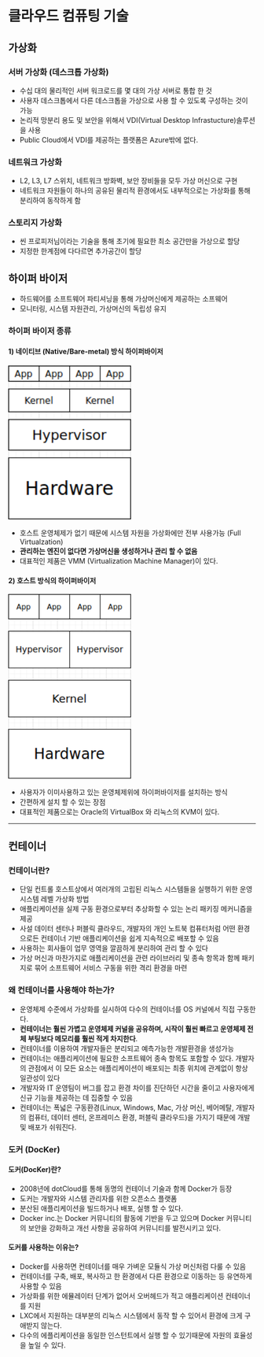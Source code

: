 # 클라우드 컴퓨팅 기술

## 가상화
 ### 서버 가상화 (데스크톱 가상화)
  + 수십 대의 물리적인 서버 워크로드를 몇 대의 가상 서버로 통합 한 것
  + 사용자 데스크톱에서 다른 데스크톱을 가상으로 사용 할 수 있도록 구성하는 것이 가능
  + 논리적 망분리 용도 및 보안을 위해서 VDI(Virtual Desktop Infrastucture)솔루션을 사용
  + Public Cloud에서 VDI를 제공하는 플랫폼은 Azure밖에 없다.
  
 ### 네트워크 가상화
  + L2, L3, L7 스위치, 네트워크 방화벽, 보안 장비들을 모두 가상 머신으로 구현
  + 네트워크 자원들이 하나의 공유된 물리적 환경에서도 내부적으로는 가상화를 통해 분리하여 동작하게 함
 
 ### 스토리지 가상화
  + 씬 프로피저님이라는 기술을 통해 초기에 필요한 최소 공간만을 가상으로 할당
  + 지정한 한계점에 다다르면 추가공간이 할당

## 하이퍼 바이저
 + 하드웨어를 소프트웨어 파티셔닝을 통해 가상머신에게 제공하는 소프웨어
 + 모니터링, 시스템 자원관리, 가상머신의 독립성 유지
 
 ### 하이퍼 바이저 종류
  #### 1) 네이티브 (Native/Bare-metal) 방식 하이퍼바이저
   <img src="https://github.com/hyunseungbin9408/CCCR_experience/blob/master/png/native%20or%20bare-metal%20virtualization_model.png" alt="drawing" width="250"/>
   
   + 호스트 운영체제가 없기 때문에 시스템 자원을 가상화에만 전부 사용가능 (Full Virtualzation)
   + **관리하는 엔진이 없다면 가상머신을 생성하거나 관리 할 수 없음**
   + 대표적인 제품은 VMM (Virtualization Machine Manager)이 있다.
   
  #### 2) 호스트 방식의 하이퍼바이저
   <img src="https://github.com/hyunseungbin9408/CCCR_experience/blob/master/png/Host_Virtualization_model.png" alt="drawing" width="250"/>
   
   + 사용자가 이미사용하고 있는 운영체제위에 하이퍼바이저를 설치하는 방식
   + 간편하게 설치 할 수 있는 장점
   + 대표적인 제품으로는 Oracle의 VirtualBox 와 리눅스의 KVM이 있다.
   
   
***
   
## 컨테이너
 ### 컨테이너란?
  + 단일 컨트롤 호스트상에서 여러개의 고립된 리눅스 시스템들을 실행하기 위한 운영 시스템 레벨 가상화 방법
  + 애플리케이션을 실제 구동 환경으로부터 추상화할 수 있는 논리 패키징 메커니즘을 제공
  + 사설 데이터 센터나 퍼블릭 클라우드, 개발자의 개인 노트북 컴퓨터처럼 어떤 환경으로든 컨테이너 기반 애플리케이션을 쉽게 지속적으로 배포할 수 있음
  + 사용하는 회사들이 업무 영역을 깔끔하게 분리하여 관리 할 수 있다
  + 가상 머신과 마찬가지로 애플리케이션을 관련 라이브러리 및 종속 항목과 함께 패키지로 묶어 소프트웨어 서비스 구동을 위한 격리 환경을 마련
 
 ### 왜 컨테이너를 사용해야 하는가?
  + 운영체제 수준에서 가상화를 실시하여 다수의 컨테이너를 OS 커널에서 직접 구동한다.
  + **컨테이너는 훨씬 가볍고 운영체제 커널을 공유하며, 시작이 훨씬 빠르고 운영체제 전체 부팅보다 메모리를 훨씬 적게 차지한다**.
  + 컨테이너를 이용하여 개발자들은 분리되고 예측가능한 개발환경을 생성가능
  + 컨테이너는 애플리케이션에 필요한 소프트웨어 종속 항목도 포함할 수 있다. 개발자의 관점에서 이 모든 요소는 애플리케이션이 배포되는 최종 위치에 관계없이 항상 일관성이 있다
  + 개발자와 IT 운영팀이 버그를 잡고 환경 차이를 진단하던 시간을 줄이고 사용자에게 신규 기능을 제공하는 데 집중할 수 있음
  + 컨테이너는 폭넓은 구동환경(Linux, Windows, Mac, 가상 머신, 베어메탈, 개발자의 컴퓨터, 데이터 센터, 온프레미스 환경, 퍼블릭 클라우드)을 가지기 때문에 개발 및 배포가 쉬워진다. 
 
 ### 도커 (DocKer)
   #### 도커(DocKer)란?
   + 2008년에 dotCloud를 통해 동명의 컨테이너 기술과 함께 Docker가 등장
   + 도커는 개발자와 시스템 관리자를 위한 오픈소스 플랫폼
   + 분산된 애플리케이션을 빌드하거나 배포, 실행 할 수 있다.
   + Docker inc.는 Docker 커뮤니티의 활동에 기반을 두고 있으며 Docker 커뮤니티의 보안을 강화하고 개선 사항을 공유하여 커뮤니티를 발전시키고 있다.
   
   #### 도커를 사용하는 이유는?
   + Docker를 사용하면 컨테이너를 매우 가벼운 모듈식 가상 머신처럼 다룰 수 있음
   + 컨테이너를 구축, 배포, 복사하고 한 환경에서 다른 환경으로 이동하는 등 유연하게 사용할 수 있음
   + 가상화를 위한 에뮬레이터 단계가 없어서 오버헤드가 적고 애플리케이션 컨테이너를 지원
   + LXC에서 지원하는 대부분의 리눅스 시스템에서 동작 할 수 있어서 환경에 크게 구애받지 않는다.
   + 다수의 에플리케이션을 동일한 인스턴트에서 실행 할 수 있기때문에 자원의 효율성을 높일 수 있다.
